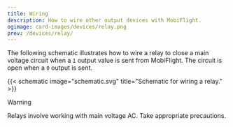 ```yaml
---
title: Wiring
description: How to wire other output devices with MobiFlight.
ogimage: card-images/devices/relay.png
prev: /devices/relay/
---
```


The following schematic illustrates how to wire a relay to close a main voltage circuit when a `1` output value is sent from MobiFlight. The circuit is open when a `0` output is sent.

{{< schematic image="schematic.svg" title="Schematic for wiring a relay." >}}

> [!WARNING]
> Relays involve working with main voltage AC. Take appropriate precautions.
